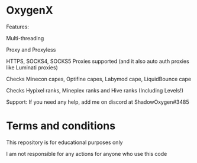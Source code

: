 # OxygenX


Features:

Multi-threading

Proxy and Proxyless

HTTPS, SOCKS4, SOCKS5 Proxies supported (and it also auto auth proxies like Luminati proxies)

Checks Minecon capes, Optifine capes, Labymod cape, LiquidBounce cape

Checks Hypixel ranks, Mineplex ranks and Hive ranks (Including Levels!)


Support:
If you need any help, add me on discord at ShadowOxygen#3485


# Terms and conditions
This repository is for educational purposes only

I am not responsible for any actions for anyone who use this code
